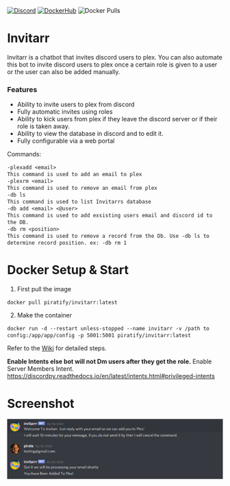 [![Discord](https://img.shields.io/discord/733333568092373035?color=7289DA&label=Discord&style=for-the-badge&logo=discord)](https://discord.gg/EnUBXmF) 
[![DockerHub](https://img.shields.io/badge/Docker-Hub-%23099cec?style=for-the-badge&logo=docker)](https://hub.docker.com/r/piratify/invitarr)
![Docker Pulls](https://img.shields.io/docker/pulls/piratify/invitarr?color=099cec&style=for-the-badge)

Invitarr 
=================

Invitarr is a chatbot that invites discord users to plex. You can also automate this bot to invite discord users to plex once a certain role is given to a user or the user can also be added manually.  

### Features

- Ability to invite users to plex from discord 
- Fully automatic invites using roles 
- Ability to kick users from plex if they leave the discord server or if their role is taken away.
- Ability to view the database in discord and to edit it.
- Fully configurable via a web portal

Commands: 
```
-plexadd <email>
This command is used to add an email to plex
-plexrm <email>
This command is used to remove an email from plex
-db ls
This command is used to list Invitarrs database
-db add <email> <@user>
This command is used to add exsisting users email and discord id to the DB.
-db rm <position>
This command is used to remove a record from the Db. Use -db ls to determine record position. ex: -db rm 1
```

# Docker Setup & Start

1. First pull the image 
```
docker pull piratify/invitarr:latest
```
2. Make the container 
```
docker run -d --restart unless-stopped --name invitarr -v /path to config:/app/app/config -p 5001:5001 piratify/invitarr:latest
```

Refer to the [Wiki](https://github.com/Sleepingpirates/Invitarr/wiki) for detailed steps.

**Enable Intents else bot will not Dm users after they get the role.**
Enable Server Members Intent.
https://discordpy.readthedocs.io/en/latest/intents.html#privileged-intents

# Screenshot
![bot](https://github.com/Sleepingpirates/Invitarr/blob/master/Screenshots/June_06.10.2020_07.08.21_PM.png)
